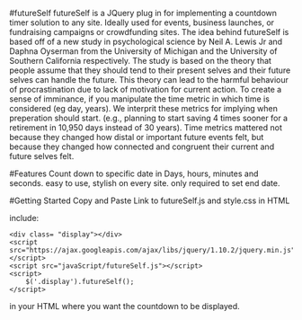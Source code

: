 #futureSelf
futureSelf is a JQuery plug in for implementing a countdown timer solution to any site. Ideally used for events, business launches, or fundraising campaigns or crowdfunding sites. The idea behind futureSelf is based off of a new study in psychological science by Neil A. Lewis Jr and Daphna Oyserman from the University of Michigan and the University of Southern California respectively. The study is based on the theory that people assume that they should tend to their present selves and their future selves can handle the future. This theory can lead to the harmful behaviour of procrastination due to lack of motivation for current action. To create a sense of imminance, if you manipulate the time metric in which time is considered (eg day, years). We interprit these metrics for implying when preperation should start. (e.g., planning to start saving 4 times sooner for a retirement in 10,950 days instead of 30 years). Time metrics mattered not because they changed how distal or important future events felt, but because they changed how connected and congruent their current and future selves felt.

#Features
Count down to specific date in Days, hours, minutes and seconds.
easy to use, stylish on every site. 
only required to set end date.

#Getting Started
Copy and Paste Link to futureSelf.js and style.css in HTML

include: 

	<div class= "display"></div>
	<script src="https://ajax.googleapis.com/ajax/libs/jquery/1.10.2/jquery.min.js"></script>
	<script src="javaScript/futureSelf.js"></script>
	<script>
		$('.display').futureSelf();
	</script>
	
in your HTML where you want the countdown to be displayed. 

